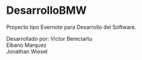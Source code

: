 DesarrolloBMW
=============

Proyecto tipo Evernote para Desarrollo del Software.

Desarrollado por:
Victor Bereciartu    
Elbano Marquez    
Jonathan Wiesel    